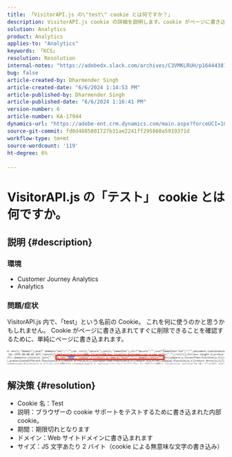 ```yaml
---
title: 「VisitorAPI.js の\"test\" cookie とは何ですか？」
description: VisitorAPI.js cookie の詳細を説明します。cookie がページに書き込まれてから直ちに削除できることを確認するためにページに書き込まれます。
solution: Analytics
product: Analytics
applies-to: "Analytics"
keywords: 「KCS」
resolution: Resolution
internal-notes: "https://adobedx.slack.com/archives/C3VMKLRUH/p1644438152582239"
bug: false
article-created-by: Dharmender Singh
article-created-date: "6/6/2024 1:14:53 PM"
article-published-by: Dharmender Singh
article-published-date: "6/6/2024 1:16:41 PM"
version-number: 6
article-number: KA-17944
dynamics-url: "https://adobe-ent.crm.dynamics.com/main.aspx?forceUCI=1&pagetype=entityrecord&etn=knowledgearticle&id=039ebac1-0624-ef11-840a-6045bd08369f"
source-git-commit: fd8d4885801727b31ae2241ff295860a5919371d
workflow-type: tm+mt
source-wordcount: '119'
ht-degree: 6%

---
```


# VisitorAPI.js の「テスト」 cookie とは何ですか。

## 説明 {#description}


### <b>環境</b>

- Customer Journey Analytics
- Analytics




### <b>問題/症状</b>

VisitorAPI.js 内で、「test」という名前の Cookie。 これを何に使うのかと思うかもしれません。 Cookie がページに書き込まれてすぐに削除できることを確認するために、単純にページに書き込まれます。

![](assets/___059ebac1-0624-ef11-840a-6045bd08369f___.png)


## 解決策 {#resolution}


- Cookie 名：Test
- 説明：ブラウザーの cookie サポートをテストするために書き込まれた内部 cookie。
- 期間：期限切れとなります
- ドメイン：Web サイトドメインに書き込まれます
- サイズ：JS 文字あたり 2 バイト（cookie による無意味な文字の書き込み）


